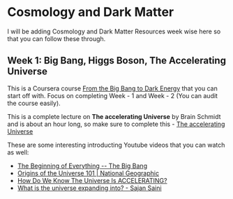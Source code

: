# Cosmology and Dark Matter

I will be adding Cosmology and Dark Matter Resources week wise here so that you can follow these through.

## Week 1: Big Bang, Higgs Boson, The Accelerating Universe
This is a Coursera course [From the Big Bang to Dark Energy](https://www.coursera.org/learn/big-bang) that you can start off with. Focus on completing Week - 1 and Week - 2 (You can audit the course easily).

This is a complete lecture on **The accelerating Universe** by Brain Schmidt and is about an hour long, so make sure to complete this - [The accelerating Universe](https://youtu.be/55pcpTjd3BY)

These are some interesting introducting Youtube videos that you can watch as well:
- [The Beginning of Everything -- The Big Bang](https://youtu.be/wNDGgL73ihY)
- [Origins of the Universe 101 | National Geographic](https://youtu.be/HdPzOWlLrbE)
- [How Do We Know The Universe Is ACCELERATING?](https://youtu.be/tXkBfkeJJ5c)
- [What is the universe expanding into? - Sajan Saini](https://youtu.be/6PiyUjVxukI)
